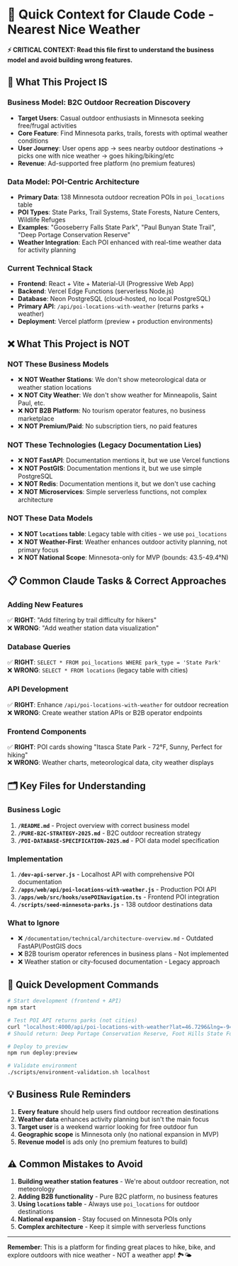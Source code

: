 # 🤖 Quick Context for Claude Code - Nearest Nice Weather

**⚡ CRITICAL CONTEXT: Read this file first to understand the business model and avoid building wrong features.**

## 🎯 What This Project IS

### **Business Model**: B2C Outdoor Recreation Discovery
- **Target Users**: Casual outdoor enthusiasts in Minnesota seeking free/frugal activities
- **Core Feature**: Find Minnesota parks, trails, forests with optimal weather conditions
- **User Journey**: User opens app → sees nearby outdoor destinations → picks one with nice weather → goes hiking/biking/etc
- **Revenue**: Ad-supported free platform (no premium features)

### **Data Model**: POI-Centric Architecture  
- **Primary Data**: 138 Minnesota outdoor recreation POIs in `poi_locations` table
- **POI Types**: State Parks, Trail Systems, State Forests, Nature Centers, Wildlife Refuges
- **Examples**: "Gooseberry Falls State Park", "Paul Bunyan State Trail", "Deep Portage Conservation Reserve"
- **Weather Integration**: Each POI enhanced with real-time weather data for activity planning

### **Current Technical Stack**
- **Frontend**: React + Vite + Material-UI (Progressive Web App)
- **Backend**: Vercel Edge Functions (serverless Node.js) 
- **Database**: Neon PostgreSQL (cloud-hosted, no local PostgreSQL)
- **Primary API**: `/api/poi-locations-with-weather` (returns parks + weather)
- **Deployment**: Vercel platform (preview + production environments)

## ❌ What This Project is NOT

### **NOT These Business Models**
- ❌ **NOT Weather Stations**: We don't show meteorological data or weather station locations
- ❌ **NOT City Weather**: We don't show weather for Minneapolis, Saint Paul, etc.
- ❌ **NOT B2B Platform**: No tourism operator features, no business marketplace
- ❌ **NOT Premium/Paid**: No subscription tiers, no paid features

### **NOT These Technologies** (Legacy Documentation Lies)
- ❌ **NOT FastAPI**: Documentation mentions it, but we use Vercel functions
- ❌ **NOT PostGIS**: Documentation mentions it, but we use simple PostgreSQL
- ❌ **NOT Redis**: Documentation mentions it, but we don't use caching
- ❌ **NOT Microservices**: Simple serverless functions, not complex architecture

### **NOT These Data Models**
- ❌ **NOT `locations` table**: Legacy table with cities - we use `poi_locations`
- ❌ **NOT Weather-First**: Weather enhances outdoor activity planning, not primary focus
- ❌ **NOT National Scope**: Minnesota-only for MVP (bounds: 43.5-49.4°N)

## 📋 Common Claude Tasks & Correct Approaches

### **Adding New Features**
✅ **RIGHT**: "Add filtering by trail difficulty for hikers"  
❌ **WRONG**: "Add weather station data visualization"

### **Database Queries**
✅ **RIGHT**: `SELECT * FROM poi_locations WHERE park_type = 'State Park'`  
❌ **WRONG**: `SELECT * FROM locations` (legacy table with cities)

### **API Development**
✅ **RIGHT**: Enhance `/api/poi-locations-with-weather` for outdoor recreation  
❌ **WRONG**: Create weather station APIs or B2B operator endpoints

### **Frontend Components**
✅ **RIGHT**: POI cards showing "Itasca State Park - 72°F, Sunny, Perfect for hiking"  
❌ **WRONG**: Weather charts, meteorological data, city weather displays

## 🗂️ Key Files for Understanding

### **Business Logic**
1. **`/README.md`** - Project overview with correct business model
2. **`/PURE-B2C-STRATEGY-2025.md`** - B2C outdoor recreation strategy
3. **`/POI-DATABASE-SPECIFICATION-2025.md`** - POI data model specification

### **Implementation**
1. **`/dev-api-server.js`** - Localhost API with comprehensive POI documentation
2. **`/apps/web/api/poi-locations-with-weather.js`** - Production POI API
3. **`/apps/web/src/hooks/usePOINavigation.ts`** - Frontend POI integration
4. **`/scripts/seed-minnesota-parks.js`** - 138 outdoor destinations data

### **What to Ignore**
- ❌ `/documentation/technical/architecture-overview.md` - Outdated FastAPI/PostGIS docs
- ❌ B2B tourism operator references in business plans - Not implemented
- ❌ Weather station or city-focused documentation - Legacy approach

## 🚀 Quick Development Commands

```bash
# Start development (frontend + API)
npm start

# Test POI API returns parks (not cities)
curl "localhost:4000/api/poi-locations-with-weather?lat=46.7296&lng=-94.6859&limit=3"
# Should return: Deep Portage Conservation Reserve, Foot Hills State Forest, etc.

# Deploy to preview
npm run deploy:preview

# Validate environment
./scripts/environment-validation.sh localhost
```

## 💡 Business Rule Reminders

1. **Every feature** should help users find outdoor recreation destinations
2. **Weather data** enhances activity planning but isn't the main focus
3. **Target user** is a weekend warrior looking for free outdoor fun
4. **Geographic scope** is Minnesota only (no national expansion in MVP)
5. **Revenue model** is ads only (no premium features to build)

## ⚠️ Common Mistakes to Avoid

1. **Building weather station features** - We're about outdoor recreation, not meteorology
2. **Adding B2B functionality** - Pure B2C platform, no business features
3. **Using `locations` table** - Always use `poi_locations` for outdoor destinations
4. **National expansion** - Stay focused on Minnesota POIs only
5. **Complex architecture** - Keep it simple with serverless functions

---

**Remember**: This is a platform for finding great places to hike, bike, and explore outdoors with nice weather - NOT a weather app! 🏞️🌤️